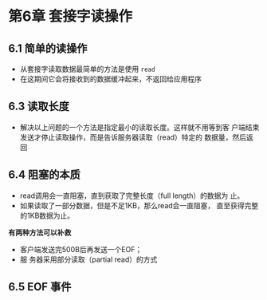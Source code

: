 # 第6章 套接字读操作


## 6.1 简单的读操作

* 从套接字读取数据最简单的方法是使用 `read`
* 在这期间它会将接收到的数据缓冲起来，不返回给应用程序

## 6.3 读取长度

* 解决以上问题的一个方法是指定最小的读取长度。这样就不用等到客 户端结束发送才停止读取操作，而是告诉服务器读取（read）特定的 数据量，然后返回

## 6.4 阻塞的本质

* read调用会一直阻塞，直到获取了完整长度（full length）的数据为 止。
* 如果读取了一部分数据，但是不足1KB，那么read会一直阻塞， 直至获得完整的1KB数据为止。

**有两种方法可以补救**

* 客户端发送完500B后再发送一个EOF；
* 服 务器采用部分读取（partial read）的方式

## 6.5 EOF 事件